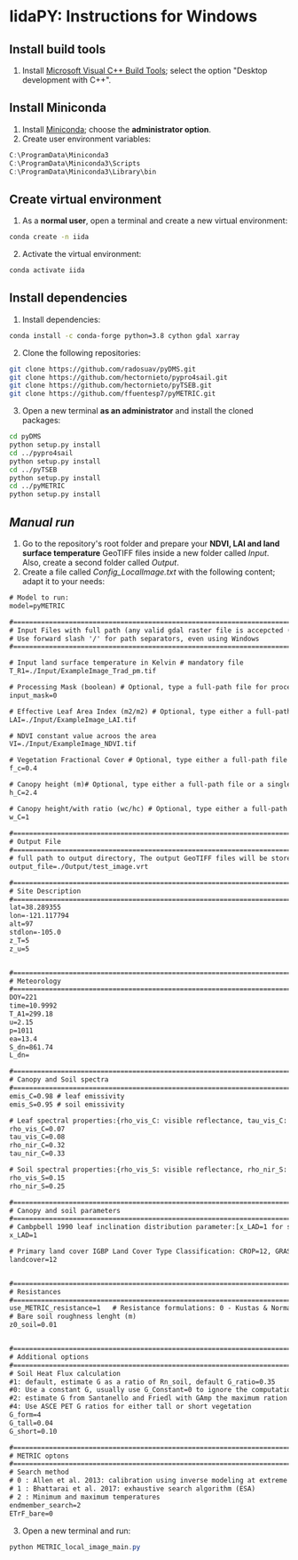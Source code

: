 # IidaPY: Instructions for Windows

## Install build tools

1. Install [Microsoft Visual C++ Build Tools](https://visualstudio.microsoft.com/es/visual-cpp-build-tools); select the option "Desktop development with C++".

## Install Miniconda

1. Install [Miniconda](https://docs.conda.io/en/latest/miniconda.html); choose the **administrator option**.
2. Create user environment variables:

```powershell
C:\ProgramData\Miniconda3
C:\ProgramData\Miniconda3\Scripts
C:\ProgramData\Miniconda3\Library\bin
```

## Create virtual environment

1. As a **normal user**, open a terminal and create a new virtual environment:

```bash
conda create -n iida
```

2. Activate the virtual environment:

```bash
conda activate iida
```

## Install dependencies

1. Install dependencies:

```bash
conda install -c conda-forge python=3.8 cython gdal xarray
```

2. Clone the following repositories:

```bash
git clone https://github.com/radosuav/pyDMS.git
git clone https://github.com/hectornieto/pypro4sail.git
git clone https://github.com/hectornieto/pyTSEB.git
git clone https://github.com/ffuentesp7/pyMETRIC.git
```

3. Open a new terminal **as an administrator** and install the cloned packages:

```bash
cd pyDMS
python setup.py install
cd ../pypro4sail
python setup.py install
cd ../pyTSEB
python setup.py install
cd ../pyMETRIC
python setup.py install
```

## *Manual run*

1. Go to the repository's root folder and prepare your **NDVI, LAI and land surface temperature** GeoTIFF files inside a new folder called *Input*. Also, create a second folder called *Output*.
2. Create a file called *Config_LocalImage.txt* with the following content; adapt it to your needs:

```txt
# Model to run: 
model=pyMETRIC

#==============================================================================
# Input Files with full path (any valid gdal raster file is accepcted (not HDF or NETCDF!!!)
# Use forward slash '/' for path separators, even using Windows
#==============================================================================

# Input land surface temperature in Kelvin # mandatory file
T_R1=./Input/ExampleImage_Trad_pm.tif

# Processing Mask (boolean) # Optional, type a full-path file for processing only on non-masked pixels (all pixels with values > 0 in the mask image will be processed)
input_mask=0

# Effective Leaf Area Index (m2/m2) # Optional, type either a full-path file or a single value for a constant value acroos the area
LAI=./Input/ExampleImage_LAI.tif

# NDVI constant value acroos the area
VI=./Input/ExampleImage_NDVI.tif

# Vegetation Fractional Cover # Optional, type either a full-path file or a single value for a constant value acroos the area
f_c=0.4

# Canopy height (m)# Optional, type either a full-path file or a single value for a constant value along the area
h_C=2.4

# Canopy height/with ratio (wc/hc) # Optional, type either a full-path file or a single value for a constant value along the area
w_C=1
 
#==============================================================================
# Output File
#==============================================================================
# full path to output directory, The output GeoTIFF files will be stored in that folder with a standard name : Output_<TSEB_MODEL>.tif (4 bands: Rn, H, LE, G) and Output_<TSEB_MODEL>_ancillary.tif
output_file=./Output/test_image.vrt

#==============================================================================
# Site Description
#==============================================================================
lat=38.289355	
lon=-121.117794
alt=97
stdlon=-105.0
z_T=5
z_u=5


#==============================================================================
# Meteorology
#==============================================================================
DOY=221	
time=10.9992	
T_A1=299.18
u=2.15
p=1011
ea=13.4
S_dn=861.74
L_dn=

#==============================================================================
# Canopy and Soil spectra
#==============================================================================
emis_C=0.98 # leaf emissivity
emis_S=0.95 # soil emissivity

# Leaf spectral properties:{rho_vis_C: visible reflectance, tau_vis_C: visible transmittance, rho_nir_C: NIR reflectance, tau_nir_C: NIR transmittance}
rho_vis_C=0.07
tau_vis_C=0.08
rho_nir_C=0.32
tau_nir_C=0.33 

# Soil spectral properties:{rho_vis_S: visible reflectance, rho_nir_S: NIR reflectance}
rho_vis_S=0.15
rho_nir_S=0.25

#==============================================================================
# Canopy and soil parameters
#==============================================================================
# Cambpbell 1990 leaf inclination distribution parameter:[x_LAD=1 for spherical LIDF, x_LAD=0 for vertical LIDF, x_LAD=float(inf) for horzontal LIDF]  
x_LAD=1

# Primary land cover IGBP Land Cover Type Classification: CROP=12, GRASS=10, SHRUB=6, CONIFER=1, BROADLEAVED=4
landcover=12


#==============================================================================
# Resistances
#==============================================================================
use_METRIC_resistance=1   # Resistance formulations: 0 - Kustas & Norman 1999; 1 - Allen 1998
# Bare soil roughness lenght (m)
z0_soil=0.01 


#==============================================================================
# Additional options
#==============================================================================
# Soil Heat Flux calculation
#1: default, estimate G as a ratio of Rn_soil, default G_ratio=0.35
#0: Use a constant G, usually use G_Constant=0 to ignore the computation of G
#2: estimate G from Santanello and Friedl with GAmp the maximum ration amplitude, Gphase, the time shift between G and Rn (hours) and Gshape the typical diurnal shape (hours)
#4: Use ASCE PET G ratios for either tall or short vegetation
G_form=4
G_tall=0.04
G_short=0.10

#==============================================================================
# METRIC optons
#==============================================================================
# Search method 
# 0 : Allen et al. 2013: calibration using inverse modeling at extreme conditions (CIMEC)
# 1 : Bhattarai et al. 2017: exhaustive search algorithm (ESA)
# 2 : Minimum and maximum temperatures
endmember_search=2
ETrF_bare=0
```

3. Open a new terminal and run:

```powershell
python METRIC_local_image_main.py
```
